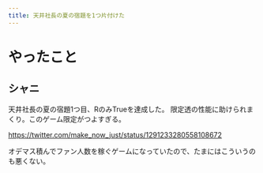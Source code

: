 ```yaml
---
title: 天井社長の夏の宿題を1つ片付けた
---
```


# やったこと

## シャニ

天井社長の夏の宿題1つ目、RのみTrueを達成した。
限定透の性能に助けられまくり。このゲーム限定がつよすぎる。

<https://twitter.com/make_now_just/status/1291233280558108672>

オデマス積んでファン人数を稼ぐゲームになっていたので、たまにはこういうのも悪くない。

